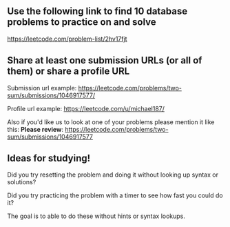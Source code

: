 ## Use the following link to find 10 database problems to practice on and solve

https://leetcode.com/problem-list/2hv17fjt 
 

## Share at least one submission URLs (or all of them) or share a profile URL
Submission url example:
https://leetcode.com/problems/two-sum/submissions/1046917577/

Profile url example:
https://leetcode.com/u/michael187/

 
Also if you'd like us to look at one of your problems please mention it like this:
**Please review**: https://leetcode.com/problems/two-sum/submissions/1046917577

 
## Ideas for studying!

Did you try resetting the problem and doing it without looking up syntax or solutions?

Did you try practicing the problem with a timer to see how fast you could do it?

The goal is to able to do these without hints or syntax lookups.
